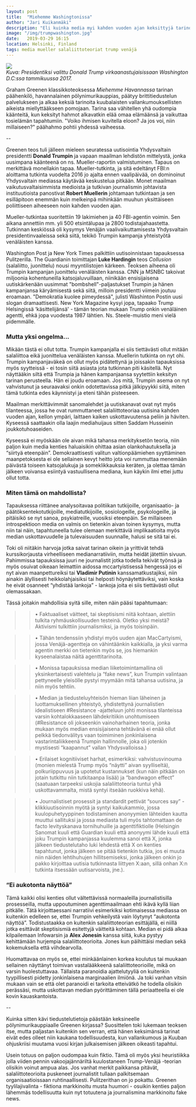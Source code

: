 ```yaml
---
layout: post
title:  "Miehemme Washingtonissa"
author: "Jari Kuikanmäki"
description: "Eli kuinka media myi kahden vuoden ajan keksittyjä tarinoita Trumpin kampanjan ja Venäjän yhteyksistä."
image: "/img/trumpwashington.jpg"
date:   2019-03-29 16:15
location: Helsinki, Finland
tags: media mueller salaliittoteoriat trump venäjä
---
```


<div class="post-image">
<img src="{{ "/img/trumpwashington.jpg" | prepend: site.baseurl }}">
</div>
<em>Kuva: Presidentiksi valittu Donald Trump virkaanastujaisissaan Washington D.C:ssa tammikuussa 2017.</em>

Graham Greenen klassikkoteoksessa <i>Miehemme Havannassa</i> tarinan päähenkilö, havannalainen pölynimurikauppias, päätyy brittitiedustelun palvelukseen ja alkaa keksiä tarinoita kuubalaisten vallankumouksellisten aikeista miellyttääkseen pomojaan. Tarina saa vähitellen yhä oudompia käänteitä, kun keksityt hahmot alkavatkin elää omaa elämäänsä ja vaikuttaa tosielämän tapahtumiin. "Voiko ihmisen kuvitella eloon? Ja jos voi, niin millaiseen?" päähahmo pohtii yhdessä vaiheessa.

--

Greenen teos tuli jälleen mieleen seuratessa uutisointia Yhdysvaltain presidentti <b>Donald Trumpin</b> ja vapaan maailman lehdistön mittelystä, jonka uusimpana käänteenä on ns. Mueller-raportin valmistuminen. Tapaus on merkittävä monellakin tapaa. Mueller-tutkinta, ja sitä edeltänyt FBI:n aloittama tutkinta vuodelta 2016 jo ajalta ennen vaalipäivää, on dominoinut Yhdysvaltain mediassa käytävää keskustelua pitkään. Monet maailman vaikutusvaltaisimmista medioista ja tutkivan journalismin johtavista instituutioista panostivat <b>Robert Muellerin</b> johtamaan tutkintaan ja sen esilläpitoon enemmän kuin melkeinpä mihinkään muuhun yksittäiseen poliittiseen aiheeseen noin kahden vuoden ajan.

Mueller-tutkintaa suoritettiin 19 lakimiehen ja 40 FBI-agentin voimin. Sen aikana annettiin mm. yli 500 etsintälupaa ja 2800 todistajahaastetta. Tutkinnan keskiössä oli kysymys Venäjän vaalivaikuttamisesta Yhdysvaltain presidentinvaaleissa sekä siitä, tekikö Trumpin kampanja yhteistyötä venäläisten kanssa.

Washington Post ja New York Times palkittiin uutisoinnistaan tapauksessa Pulitzerilla. The Guardianin toimittajan <b>Luke Hardingin</b> teos <i>Collusion</i> (salaliitto, juonittelu) nousi myyntilistojen kärkeen. Teoksen aiheena oli Trumpin kampanjan juonittelu venäläisten kanssa. CNN ja MSNBC takoivat miljoonia kohentuneilla katsojaluvuillaan, niinikään ensisijaisena uutiskärkenään uusimmat "bombshell"-paljastukset Trumpin ja hänen kampanjansa käryämisestä sekä siitä, milloin presidentti viimein joutuu eroamaan. "Demokratia kuolee pimeydessä", julisti Washinton Postin uusi slogan dramaattisesti. New York Magazine kysyi jopa, tapaako Trump Helsingissä ‘käsittelijänsä' - tämän teorian mukaan Trump onkin venäläinen agentti, ehkä jopa vuodesta 1987 lähtien. Ns. Steele-muistio meni vielä pidemmälle.

<h3>Mutta yksi ongelma...</h3>

Mikään tästä ei ollut totta. Trumpin kampanjalla ei siis tiettävästi ollut mitään salaliittoa eikä juonittelua venäläisten kanssa. Muellerin tutkinta on nyt ohi. Trumpin kampanjaväkeä on ollut myös pidätettynä ja joissakin tapauksissa myös syytteissä - ei tosin siitä asiasta jota tutkinnan piti käsitellä. Nyt näyttääkin siltä että Trumpia ja hänen kampanjaansa syytettiin keksityn tarinan perusteella. Hän ei joudu eroamaan. Jos mitä, Trumpin asema on nyt vahvistunut ja seuraavaksi onkin odotettavissa pitkä jälkipyykki siitä, miten tämä tutkinta edes käynnistyi ja eteni tähän pisteeseen.

Maailman merkittävimmät sanomalehdet ja uutiskanavat ovat nyt myös tilanteessa, jossa he ovat rummuttaneet salaliittoteoriaa uutisina kahden vuoden ajan, kellon ympäri, laittaen kaiken uskottavuutensa peliin ja häviten. Kyseessä saattaakin olla laajin mediahuijaus sitten Saddam Husseinin joukkotuhoaseiden.

Kyseessä ei myöskään ole aivan mikä tahansa merkityksetön teoria, niin paljon kuin media kenties haluaisikin ohittaa asian olankohautuksella ja “siirtyä eteenpäin”. Demokraattisesti valitun valtionpäämiehen syyttäminen maanpetoksesta ei ole sellainen kevyt heitto jota voi rummuttaa menemään päivästä toiseen katsojalukuja ja someklikkauksia keräten, ja olettaa tämän jälkeen voivansa esiintyä vastuullisena mediana, kun käykin ilmi ettei juttu ollut totta.

<h3>Miten tämä on mahdollista?</h3>

Tapauksessa riittänee analysoitavaa politiikan tutkijoille, organisaatio- ja päätöksentekotutkijoille, mediatutkijoille, sosiologeille, psykologeille, ja pitäisikö se nyt sanoa, psykiatreille, vuosiksi eteenpäin. Se millaiseen introspektioon media on valmis on tietenkin aivan toinen kysymys, mutta niin tai näin, tapahtuneella tulee olemaan merkittäviä implikaatioita myös median uskottavuudelle ja tulevaisuuden suunnalle, halusi se sitä tai ei.

Toki oli niitäkin harvoja jotka saivat tarinan oikein ja yrittivät tehdä kurssikorjausta virheelliseen medianarratiiviin, mutta heidät jätettiin sivuun. Pahimmissa tapauksissa juuri ne journalistit jotka todella tekivät työnsä ja myös osuivat oikeaan leimattiin aidossa mccartyistisessä hengessä jos ei nyt aivan maanpettureiksi tai <b>Vladimir Putinin</b> kanssamatkustajiksi, niin ainakin älyllisesti heikkolahjaisiksi tai helposti höynäytettäviksi, vain koska he eivät osanneet “yhdistää lankoja” - lankoja joita ei siis tiettävästi ollut olemassakaan.

Tässä joitakin mahdollisia syitä sille, miten näin pääsi tapahtumaan:

>>&#8226; Faktuaaliset väitteet, tai skeptisismi niitä kohtaan, alettiin tulkita ryhmäuskollisuuden testeinä. Oletko yksi meistä? Aktivismi tulkittiin journalismiksi, ja myös toisinpäin.

>>&#8226; Tähän tendenssiin yhdistyi myös uuden ajan MacCartyismi, jossa Venäjä-agentteja on vähintäänkin kaikkialla, ja yksi varma agentin merkki on tietenkin myös se, jos hiemankin kyseenalaistaa näitä agenttitarinoita.

>>&#8226; Monissa tapauksissa median liiketoimintamallina oli yksinkertaisesti valehtelu ja “fake news”, kun Trumpin valintaan pettyneelle yleisölle pystyi myymään mitä tahansa uutisina, ja niin myös tehtiin.

>>&#8226; Median ja tiedusteluyhteisön hieman liian läheinen ja luottamuksellinen yhteistyö, yhdistettynä journalistien idealistiseen #Resistance -ajatteluun johti monissa tilanteissa varsin kohtalokkaaseen lähdekritiikin unohtumiseen (#Resistance oli jokseenkin vainoharhainen teoria, jonka mukaan myös median ensisijaisena tehtävänä ei enää ollut pelkkä tiedonvälitys vaan toimiminen jonkinlaisena vastarintaliikkeenä Trumpin hallinnolle, joka oli jotenkin mystisesti “kaapannut” vallan Yhdysvalloissa.)

>>&#8226; Erilaiset kognitiiviset harhat, esimerkiksi: vahvistusvinouma (monien mielestä Trump myös “näytti” aivan syylliseltä), polkuriippuvuus ja upotetut kustannukset (kun näin pitkään on jotain tutkittu niin tutkitaanpa lisää) ja “bandwagon effect” (saatuaan tarpeeksi uskojia salaliittoteoria tuntui yhä uskottavammalta, mistä syntyi itseään ruokkiva kehä).

>>&#8226; Journalistiset prosessit ja standardit pettivät “sources say” -klikkiuutisoinnin myötä ja syntyi kaikukammio, jossa kuulopuhetyyppinen todistaminen anonyymien lähteiden kautta muuttui sallituksi ja jossa mediasta tuli myös tahtomattaan de facto levityskanava tornihuhuille ja agenttifiktiolle (Helsingin Sanomat kuuli että Guardian kuuli että anonyymi lähde kuuli että joku Trumpin kampanjassa kuulemma sanoi että X, jonka jälkeen tiedustelutaho luki lehdestä että X on kenties tapahtunut, jonka jälkeen se pitää tietenkin tutkia, jos ei muuta niin näiden lehtihuhujen hillitsemiseksi, jonka jälkeen onkin jo pakko kirjoittaa uutisia tutkinnasta liittyen X:aan, sillä onhan X:n tutkinta itsessään uutisarvoista, jne.).

<h3>“Ei aukotonta näyttöä”</h3>

Tämä kaikki olisi kenties ollut vältettävissä normaaleilla journalistisilla prosesseilla, mutta uppoutuminen agenttimaailmaan ehti ikävä kyllä liian pitkälle. Tätä kirjoittaessani narratiivi esimerkiksi kotimaisessa mediassa on kuitenkin edelleen se, ettei Trumpin vehkeilystä vain löytynyt “aukotonta näyttöä”. Todistustaakka on kuitenkin salaliittoteorian esittäjällä, ei niillä jotka esittävät skeptisismiä esitettyjä väitteitä kohtaan. Median ei pidä alkaa kilpailemaan Infowarsin ja <b>Alex Jonesin</b> kanssa siitä, kuka pystyy kehittämään hurjempia salaliittoteorioita. Jones kun päihittäisi median sekä kokemuksella että viihdearvolla.

Huomattavaa on myös se, ettei minkäänlainen korkea koulutus tai muukaan sellainen näyttänyt toimivan vastalääkkeenä salaliittoteorioille, mikä on varsin huolestuttavaa. Tällaista paranoidia ajattelutyyliä on kuitenkin tyypillisesti pidetty jonkinlaisena marginaalien ilmiönä. Ja toki vanhan vitsin mukaan vain se että olet paranoidi ei tarkoita etteivätkö he todella olisikin perässäsi, mutta uskottavan median pyörittäminen tällä periaatteella ei ole kovin kauaskantoista.

--

Kuinka sitten kävi tiedustelutietoja päästään keksineelle pölynimurikauppiaalle Greenen kirjassa? Suosittelen toki lukemaan teoksen itse, mutta paljastan kuitenkin sen verran, että hänen keksimänsä tarinat eivät edes olleet niin kaukana todellisuudesta, kun vallankumous ja Kuuban ohjuskriisi muutama vuosi kirjan julkaisemisen jälkeen oikeasti tapahtui.

Usein totuus on paljon oudompaa kuin fiktio. Tämä oli myös yksi heuristiikka jolla viiden pennin vakoojajännäriltä kuulostaneen Trump-Venäjä -teorian olisikin voinut ampua alas. Jos vanhat merkit paikkansa pitävät, salaliittoteorioita puskeneet journalistit tullaan palkitsemaan organisaatioissaan ruhtinaallisesti. Pulitzerithan on jo pokattu. Greenen tyylilajivalinta - fiktiona markkinoitu musta huumori - osuikin kenties paljon lähemmäs todellisuutta kuin nyt totuutena ja journalismina markkinoitu fake news.